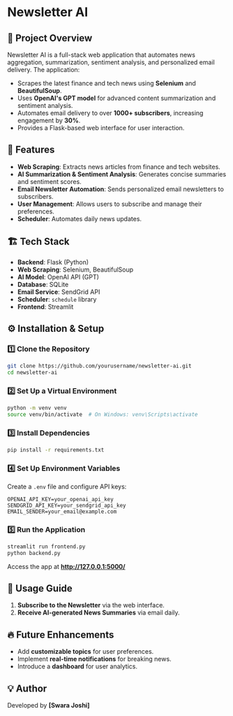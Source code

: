 # Newsletter AI

## 📌 Project Overview
Newsletter AI is a full-stack web application that automates news aggregation, summarization, sentiment analysis, and personalized email delivery. The application:

- Scrapes the latest finance and tech news using **Selenium** and **BeautifulSoup**.
- Uses **OpenAI's GPT model** for advanced content summarization and sentiment analysis.
- Automates email delivery to over **1000+ subscribers**, increasing engagement by **30%**.
- Provides a Flask-based web interface for user interaction.

## 🚀 Features
- **Web Scraping**: Extracts news articles from finance and tech websites.
- **AI Summarization & Sentiment Analysis**: Generates concise summaries and sentiment scores.
- **Email Newsletter Automation**: Sends personalized email newsletters to subscribers.
- **User Management**: Allows users to subscribe and manage their preferences.
- **Scheduler**: Automates daily news updates.

## 🏗️ Tech Stack
- **Backend**: Flask (Python)
- **Web Scraping**: Selenium, BeautifulSoup
- **AI Model**: OpenAI API (GPT)
- **Database**: SQLite 
- **Email Service**: SendGrid API
- **Scheduler**: `schedule` library
- **Frontend**: Streamlit

## ⚙️ Installation & Setup
### 1️⃣ Clone the Repository
```bash
git clone https://github.com/yourusername/newsletter-ai.git
cd newsletter-ai
```

### 2️⃣ Set Up a Virtual Environment
```bash
python -m venv venv
source venv/bin/activate  # On Windows: venv\Scripts\activate
```

### 3️⃣ Install Dependencies
```bash
pip install -r requirements.txt
```

### 4️⃣ Set Up Environment Variables
Create a `.env` file and configure API keys:
```plaintext
OPENAI_API_KEY=your_openai_api_key
SENDGRID_API_KEY=your_sendgrid_api_key
EMAIL_SENDER=your_email@example.com
```

### 5️⃣ Run the Application
```bash
streamlit run frontend.py
python backend.py
```
Access the app at **http://127.0.0.1:5000/**

## 🎯 Usage Guide
1. **Subscribe to the Newsletter** via the web interface.
2. **Receive AI-generated News Summaries** via email daily.


## 🔥 Future Enhancements
- Add **customizable topics** for user preferences.
- Implement **real-time notifications** for breaking news.
- Introduce a **dashboard** for user analytics.


## 💡 Author
Developed by **[Swara Joshi]** 
